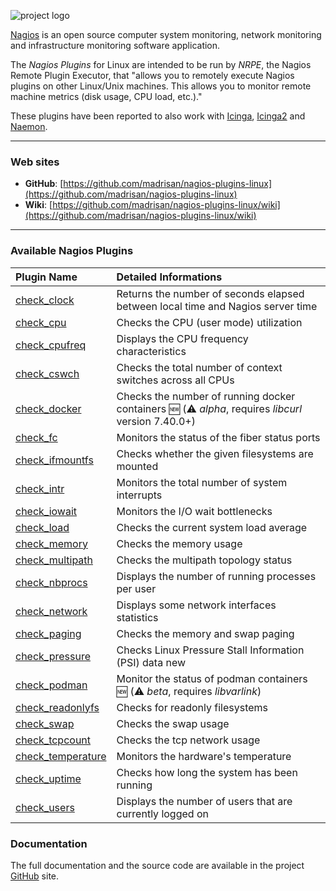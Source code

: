 ![project logo](https://madrisan.files.wordpress.com/2015/11/nagios-plugins-linux-logo-256.png)

[Nagios](http://www.nagios.org/) is an open source computer system monitoring, network monitoring and infrastructure monitoring software application.

The _Nagios Plugins_ for Linux are intended to be run by _NRPE_, the Nagios Remote Plugin Executor, that "allows you to remotely execute Nagios plugins on other Linux/Unix machines. This allows you to monitor remote machine metrics (disk usage, CPU load, etc.)."

These plugins have been reported to also work with 
[Icinga](https://www.icinga.org/),
[Icinga2](https://www.icinga.org/icinga/icinga-2/) and
[Naemon](https://www.naemon.org/).

---

### Web sites

 * **GitHub**: [https://github.com/madrisan/nagios-plugins-linux](https://github.com/madrisan/nagios-plugins-linux)
 * **Wiki**: [https://github.com/madrisan/nagios-plugins-linux/wiki](https://github.com/madrisan/nagios-plugins-linux/wiki)

---

### Available Nagios Plugins

| Plugin Name        | Detailed Informations   | 
|:------------------ |:----------------------- |
|[check_clock]       | Returns the number of seconds elapsed between local time and Nagios server time | 
|[check_cpu]         | Checks the CPU (user mode) utilization | 
|[check_cpufreq]     | Displays the CPU frequency characteristics |
|[check_cswch]       | Checks the total number of context switches across all CPUs |
|[check_docker]      | Checks the number of running docker containers :new: (:warning: *alpha*, requires *libcurl* version 7.40.0+) |
|[check_fc]          | Monitors the status of the fiber status ports |
|[check_ifmountfs]   | Checks whether the given filesystems are mounted |
|[check_intr]        | Monitors the total number of system interrupts |
|[check_iowait]      | Monitors the I/O wait bottlenecks |
|[check_load]        | Checks the current system load average |
|[check_memory]      | Checks the memory usage |
|[check_multipath]   | Checks the multipath topology status |
|[check_nbprocs]     | Displays the number of running processes per user |
|[check_network]     | Displays some network interfaces statistics |
|[check_paging]      | Checks the memory and swap paging |
|[check_pressure]    | Checks Linux Pressure Stall Information (PSI) data new |
|[check_podman]      | Monitor the status of podman containers :new: (:warning: *beta*, requires *libvarlink*) |
|[check_readonlyfs]  | Checks for readonly filesystems |
|[check_swap]        | Checks the swap usage |
|[check_tcpcount]    | Checks the tcp network usage |
|[check_temperature] | Monitors the hardware's temperature |
|[check_uptime]      | Checks how long the system has been running |
|[check_users]       | Displays the number of users that are currently logged on |

### Documentation

The full documentation and the source code are available in the project
[GitHub](https://github.com/madrisan/nagios-plugins-linux) site.

[check_clock]: https://github.com/madrisan/nagios-plugins-linux/wiki/Nagios-Plugin-check_clock
[check_cpu]: https://github.com/madrisan/nagios-plugins-linux/wiki/Nagios-Plugin-check_cpu
[check_cpufreq]: https://github.com/madrisan/nagios-plugins-linux/wiki/Nagios-Plugin-check_cpufreq
[check_cswch]: https://github.com/madrisan/nagios-plugins-linux/wiki/Nagios-Plugin-check_cswch
[check_docker]: https://github.com/madrisan/nagios-plugins-linux/wiki/Nagios-Plugin-check_docker
[check_fc]: https://github.com/madrisan/nagios-plugins-linux/wiki/Nagios-Plugin-check_fc
[check_ifmountfs]: https://github.com/madrisan/nagios-plugins-linux/wiki/Nagios-Plugin-check_ifmountfs
[check_intr]: https://github.com/madrisan/nagios-plugins-linux/wiki/Nagios-Plugin-check_intr
[check_iowait]: https://github.com/madrisan/nagios-plugins-linux/wiki/Nagios-Plugin-check_iowait
[check_load]: https://github.com/madrisan/nagios-plugins-linux/wiki/Nagios-Plugin-check_load
[check_memory]: https://github.com/madrisan/nagios-plugins-linux/wiki/Nagios-Plugin-check_memory
[check_multipath]: https://github.com/madrisan/nagios-plugins-linux/wiki/Nagios-Plugin-check_multipath
[check_nbprocs]: https://github.com/madrisan/nagios-plugins-linux/wiki/Nagios-Plugin-check_nbprocs
[check_network]: https://github.com/madrisan/nagios-plugins-linux/wiki/Nagios-Plugin-check_network
[check_paging]: https://github.com/madrisan/nagios-plugins-linux/wiki/Nagios-Plugin-check_paging
[check_podman]: https://github.com/madrisan/nagios-plugins-linux/wiki/Nagios-Plugin-check_podman
[check_pressure]: https://github.com/madrisan/nagios-plugins-linux/wiki/Nagios-Plugin-check_pressure
[check_readonlyfs]: https://github.com/madrisan/nagios-plugins-linux/wiki/Nagios-Plugin-check_readonlyfs
[check_swap]: https://github.com/madrisan/nagios-plugins-linux/wiki/Nagios-Plugin-check_swap
[check_tcpcount]: https://github.com/madrisan/nagios-plugins-linux/wiki/Nagios-Plugin-check_tcpcount
[check_temperature]: https://github.com/madrisan/nagios-plugins-linux/wiki/Nagios-Plugin-check_temperature
[check_uptime]: https://github.com/madrisan/nagios-plugins-linux/wiki/Nagios-Plugin-check_uptime
[check_users]: https://github.com/madrisan/nagios-plugins-linux/wiki/Nagios-Plugin-check_users

